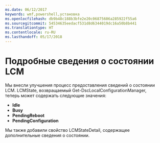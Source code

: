 ```yaml
---
ms.date: 06/12/2017
keywords: wmf,powershell,установка
ms.openlocfilehash: db9b48c188b3bfe2e20c06875606a285922f55a6
ms.sourcegitcommit: 54534635eedacf531d8d6344019dc16a50b8b441
ms.translationtype: HT
ms.contentlocale: ru-RU
ms.lasthandoff: 05/17/2018
---
```

# <a name="detailed-information-about-lcm-state"></a>Подробные сведения о состоянии LCM

Мы внесли улучшения процесс предоставления сведений о состоянии LCM. LCMState, возвращаемый Get-DscLocalConfigurationManager, теперь может содержать следующие значения:

* **Idle**
* **Busy**
* **PendingReboot**
* **PendingConfiguration**

Мы также добавили свойство LCMStateDetail, содержащее дополнительные сведения о состоянии.
